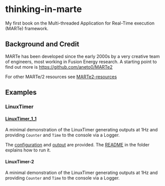 # thinking-in-marte

My first book on the Multi-threaded Application for Real-Time execution (MARTe) framework.

## Background and Credit

MARTe has been developed since the early 2000s by a very creative team of engineers, most 
working in Fusion Energy research.  A starting point to find out more is https://github.com/aneto0/MARTe2

For other MARTe/2 resources see [MARTe2-resources](MARTe2_Resources.md)

## Examples

### LinuxTimer

#### [LinuxTimer_1_1](Examples/LinuxTimer/Configurations/LinuxTimer_1_1.cfg)

A minimal demonstration of the LinuxTimer generating outputs at 1Hz and providing `Counter` and `Time` 
to the console via a Logger.

The [configuration][11C] and [output][11O] are provided.  The [README][11R] in the folder explains how to run it.

[11C]: https://github.com/AdamVStephen/thinking-in-marte/Examples/LinuxTimer/Configurations/LinuxTimer_1_1.cfg
[11O]: https://github.com/AdamVStephen/thinking-in-marte/Examples/LinuxTimer/Output/LinuxTimer_1_1.out
[11R]: https://github.com/AdamVStephen/thinking-in-marte/Examples/LinuxTimer/README.md

#### LinuxTimer-2

A minimal demonstration of the LinuxTimer generating outputs at 1Hz and providing `Counter` and `Time` 
to the console via a Logger.

